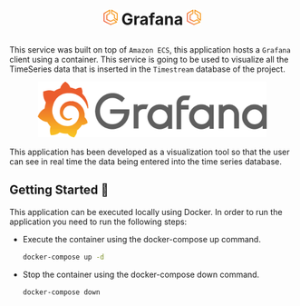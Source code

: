 # <p align="center"> <img src="assets/imgs/ecs_logo.png" width="5%"/> **Grafana** <img src="assets/imgs/ecs_logo.png" width="5%"/> </p>

This service was built on top of `Amazon ECS`, this application hosts a `Grafana` client using a container. This service is going to be used to visualize all the TimeSeries data that is inserted in the `Timestream` database of the project.

<p align="center">
    <img src="assets/imgs/grafana_logo.webp" width="80%"/>
</p>

This application has been developed as a visualization tool so that the user can see in real time the data being entered into the time series database.

## **Getting Started** :checkered_flag:
This application can be executed locally using Docker. In order to run the application you need to run the following steps:

- Execute the container using the docker-compose up command.
    ```bash
    docker-compose up -d
    ```
- Stop the container using the docker-compose down command.
    ```bash
    docker-compose down
    ```
